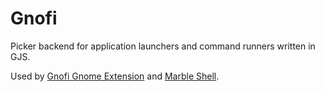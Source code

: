 # Gnofi

Picker backend for application launchers and command runners written in GJS.

Used by [Gnofi Gnome Extension](https://github.com/Aylur/gnofi-gnome-extension/)
and [Marble Shell](https://github.com/Aylur/marble-shell).
